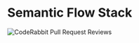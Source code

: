 # Semantic Flow Stack

![CodeRabbit Pull Request Reviews](https://img.shields.io/coderabbit/prs/github/semantic-flow/semantic-flow?utm_source=oss&utm_medium=github&utm_campaign=semantic-flow%2Fsemantic-flow&labelColor=171717&color=FF570A&link=https%3A%2F%2Fcoderabbit.ai&label=CodeRabbit+Reviews)
